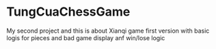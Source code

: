 # TungCuaChessGame
My second project and this is about Xianqi game
first version with basic logis for pieces and bad game display anf win/lose logic
